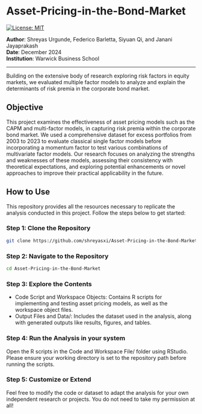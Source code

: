 # Asset-Pricing-in-the-Bond-Market

[![License: MIT](https://img.shields.io/badge/License-MIT-yellow.svg)](https://opensource.org/licenses/MIT)

**Author**: Shreyas Urgunde, Federico Barletta, Siyuan Qi, and Janani Jayaprakash  
**Date**: December 2024  
**Institution**: Warwick Business School  

---

Building on the extensive body of research exploring risk factors in equity markets, we evaluated multiple factor models to analyze and explain the determinants of risk premia in the corporate bond market.

## Objective
This project examines the effectiveness of asset pricing models such as the CAPM and multi-factor models, in capturing risk premia within the corporate bond market. We used a comprehensive dataset for excess portfolios from 2003 to 2023 to evaluate classical single factor models before incorporating a momentum factor to test various combinations of multivariate factor models. Our research focuses on analyzing the strengths and weaknesses of these models, assessing their consistency with theoretical expectations, and exploring potential enhancements or novel approaches to improve their practical applicability in the future.

## How to Use
This repository provides all the resources necessary to replicate the analysis conducted in this project. Follow the steps below to get started:
### Step 1: Clone the Repository

```bash 
git clone https://github.com/shreyasxi/Asset-Pricing-in-the-Bond-Market.git
```

### Step 2: Navigate to the Repository
```bash 
cd Asset-Pricing-in-the-Bond-Market
``` 

### Step 3: Explore the Contents
- Code Script and Workspace Objects: Contains R scripts for implementing and testing asset pricing models, as well as the workspace object files.
- Output Files and Data/: Includes the dataset used in the analysis, along with generated outputs like results, figures, and tables.

### Step 4: Run the Analysis in your system
Open the R scripts in the Code and Workspace File/ folder using RStudio. Please ensure your working directory is set to the repository path before running the scripts.

### Step 5: Customize or Extend
Feel free to modify the code or dataset to adapt the analysis for your own independent research or projects. You do not need to take my permission at all! 
